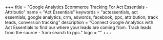 +++
title = "Google Analytics Ecommerce Tracking For Act Essentials - Attributio"
name = "Act Essentials"
keywords = "actessentials, act essentials, google analytics, crm, adwords, facebook, ppc, attribution, track leads, conversion tracking"
description = "Connect Google Analytics with Act Essentials to find our where your leads are coming from. Track leads from the source - from search to ppc."
logo = ""
+++
